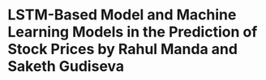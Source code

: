 # LSTM-Based Model and Machine Learning Models in the Prediction of Stock Prices by Rahul Manda and Saketh Gudiseva
